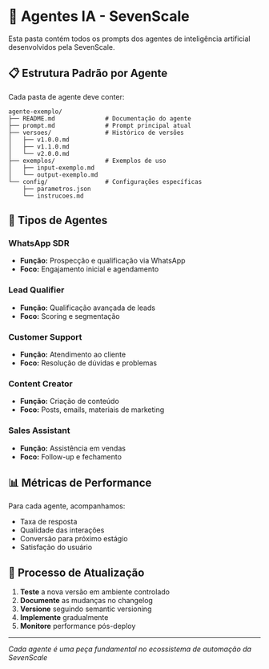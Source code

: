 # 🤖 Agentes IA - SevenScale

Esta pasta contém todos os prompts dos agentes de inteligência artificial desenvolvidos pela SevenScale.

## 📋 Estrutura Padrão por Agente

Cada pasta de agente deve conter:

```
agente-exemplo/
├── README.md              # Documentação do agente
├── prompt.md              # Prompt principal atual
├── versoes/               # Histórico de versões
│   ├── v1.0.0.md
│   ├── v1.1.0.md
│   └── v2.0.0.md
├── exemplos/              # Exemplos de uso
│   ├── input-exemplo.md
│   └── output-exemplo.md
└── config/                # Configurações específicas
    ├── parametros.json
    └── instrucoes.md
```

## 🎯 Tipos de Agentes

### WhatsApp SDR
- **Função:** Prospecção e qualificação via WhatsApp
- **Foco:** Engajamento inicial e agendamento

### Lead Qualifier
- **Função:** Qualificação avançada de leads
- **Foco:** Scoring e segmentação

### Customer Support
- **Função:** Atendimento ao cliente
- **Foco:** Resolução de dúvidas e problemas

### Content Creator
- **Função:** Criação de conteúdo
- **Foco:** Posts, emails, materiais de marketing

### Sales Assistant
- **Função:** Assistência em vendas
- **Foco:** Follow-up e fechamento

## 📊 Métricas de Performance

Para cada agente, acompanhamos:
- Taxa de resposta
- Qualidade das interações
- Conversão para próximo estágio
- Satisfação do usuário

## 🔄 Processo de Atualização

1. **Teste** a nova versão em ambiente controlado
2. **Documente** as mudanças no changelog
3. **Versione** seguindo semantic versioning
4. **Implemente** gradualmente
5. **Monitore** performance pós-deploy

---

*Cada agente é uma peça fundamental no ecossistema de automação da SevenScale*